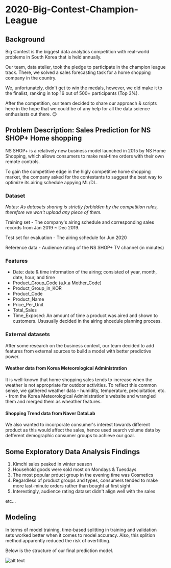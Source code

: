 # 2020-Big-Contest-Champion-League

## Background

Big Contest is the biggest data analytics competition with real-world problems in South Korea that is held annually.

Our team, data atelier, took the pledge to participate in the champion league track. There, we solved a sales forecasting task for a home shopping company in the country. 

We, unfortunately, didn't get to win the medals, however, we did make it to the finalist, ranking in top 16 out of 500+ participants (Top 3%).

After the competition, our team decided to share our approach & scripts here in the hope that we could be of any help for all the data science enthusiasts out there. 😉



## Problem Description: Sales Prediction for NS SHOP+ Home shopping

NS SHOP+ is a relatively new business model launched in 2015 by NS Home Shopping, which allows consumers to make real-time orders with their own remote controls.

To gain the competitive edge in the higly competitive home shopping market, the company asked for the contestants to suggest the best way to optimize its airing schedule appying ML/DL. 

### Dataset
*Notes: As datasets sharing is strictly forbidden by the competition rules, therefore we won't upload any piece of them.*

Training set - The company's airing schedule and corresponding sales records from Jan 2019 ~ Dec 2019.

Test set for evaluation - The airing schedule for Jun 2020 

Reference data - Audience rating of the NS SHOP+ TV channel (in minutes)

### Features

- Date: date & time information of the airing; consisted of year, month, date, hour, and time
- Product_Group_Code (a.k.a Mother_Code)
- Product_Group_in_KOR
- Product_Code
- Product_Name
- Price_Per_Unit
- Total_Sales
- Time_Exposed: An amount of time a product was aired and shown to customers. Ususually decided in the airing shcedule planning process.

### External datasets
After some research on the business context, our team decided to add features from external sources to build a model with better predictive power.

#### Weather data from Korea Meteorological Administration

It is well-known that home shopping sales tends to increase when the weather is not appropriate for outdoor activities. 
To reflect this common sense, we gathered weather data - humidity, temperature, precipitation, etc. - from the Korea Meteorological Administration's website and wrangled them and merged them as wheather features.

#### Shopping Trend data from Naver DataLab

We also wanted to incorporate consumer's interest towards different product as this would affect the sales, hence used search volume data by defferent demographic consumer groups to achieve our goal. 



## Some Exploratory Data Analysis Findings
1. Kimchi sales peaked in winter season
2. Household goods were sold most on Mondays & Tuesdays
3. The most popular prduct group in the evening time was Cosmetics
4. Regardless of product groups and types, consumers tended to make more last-minute orders rather than bought at first sight
5. Interestingly, audience rating dataset didn't align well with the sales 

etc...
    
    
## Modeling

In terms of model training, time-based splitting in training and validation sets worked better when it comes to model accuracy. Also, this splition method apparently reduced the risk of overfitting. 

Below is the structure of our final prediction model.

![alt text](https://github.com/[username]/[reponame]/blob/[branch]/image.jpg?raw=true)

